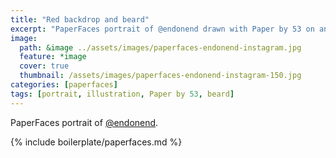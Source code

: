 ```yaml
---
title: "Red backdrop and beard"
excerpt: "PaperFaces portrait of @endonend drawn with Paper by 53 on an iPad."
image: 
  path: &image ../assets/images/paperfaces-endonend-instagram.jpg 
  feature: *image
  cover: true
  thumbnail: /assets/images/paperfaces-endonend-instagram-150.jpg
categories: [paperfaces]
tags: [portrait, illustration, Paper by 53, beard]
---
```


PaperFaces portrait of [@endonend](http://instagram.com/endonend).

{% include boilerplate/paperfaces.md %}

